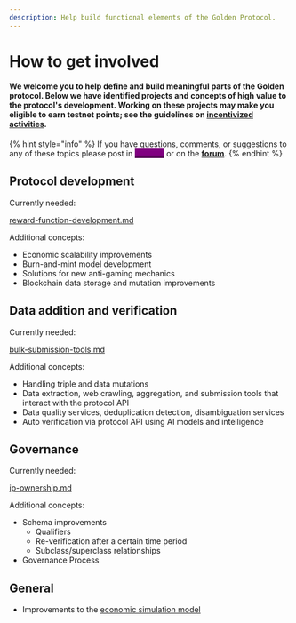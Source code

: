 ```yaml
---
description: Help build functional elements of the Golden Protocol.
---
```


# How to get involved

#### We welcome you to help define and build meaningful parts of the Golden protocol. Below we have identified projects and concepts of high value to the protocol's development. Working on these projects may make you eligible to earn testnet points; see the guidelines on [incentivized activities](https://goldenhq.notion.site/Golden-Incentivized-Testnet-Activities-de4142e2be0f45fe97e6c6db1009a767).

{% hint style="info" %}
If you have questions, comments, or suggestions to any of these topics please post in [<mark style="color:purple;background-color:purple;">**Discord**</mark>](https://discord.com/invite/golden-protocol) or on the [**forum**](https://forum.golden.xyz).
{% endhint %}

## Protocol development

Currently needed:

[reward-function-development.md](reward-function-development.md "mention")

Additional concepts:

* Economic scalability improvements
* Burn-and-mint model development
* Solutions for new anti-gaming mechanics
* Blockchain data storage and mutation improvements

## Data addition and verification

Currently needed:

[bulk-submission-tools.md](../../protocol/readme-2/bulk-submission-tools.md "mention")

Additional concepts:

* Handling triple and data mutations
* Data extraction, web crawling, aggregation, and submission tools that interact with the protocol API
* Data quality services, deduplication detection, disambiguation services
* Auto verification via protocol API using AI models and intelligence

## Governance

Currently needed:

[ip-ownership.md](../../protocol/readme-2/ip-ownership.md "mention")

Additional concepts:

* Schema improvements
  * Qualifiers
  * Re-verification after a certain time period
  * Subclass/superclass relationships
* Governance Process

## General

* Improvements to the [economic simulation model](https://github.com/goldenrecursion/simulation)
